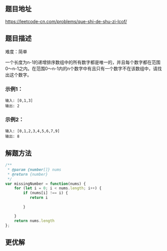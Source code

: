 ## 题目地址

https://leetcode-cn.com/problems/que-shi-de-shu-zi-lcof/

## 题目描述

难度：简单

一个长度为n-1的递增排序数组中的所有数字都是唯一的，并且每个数字都在范围0～n-1之内。在范围0～n-1内的n个数字中有且只有一个数字不在该数组中，请找出这个数字。

### 示例1：

```
输入: [0,1,3]
输出: 2
```
### 示例2：

```
输入: [0,1,2,3,4,5,6,7,9]
输出: 8
```

## 解题方法


```js
/**
 * @param {number[]} nums
 * @return {number}
 */
var missingNumber = function(nums) {
    for (let i = 0; i < nums.length; i++) {
        if (nums[i] !== i) {
           return i
       
        }    

    }
    return nums.length
};
```

## 更优解


```js

```

